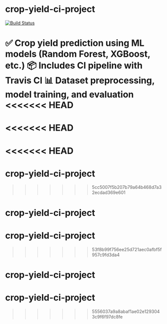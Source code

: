 # crop-yield-ci-project

[![Build Status](https://app.travis-ci.com/JaswanthNaik45/crop-yield-ci-project.svg?branch=main)](https://app.travis-ci.com/github/JaswanthNaik45/crop-yield-ci-project)

✅ Crop yield prediction using ML models (Random Forest, XGBoost, etc.)
📦 Includes CI pipeline with Travis CI
📊 Dataset preprocessing, model training, and evaluation
<<<<<<< HEAD
=======
<<<<<<< HEAD
=======
<<<<<<< HEAD
=======
# crop-yield-ci-project
>>>>>>> 5cc5007f5b207b79a64b468d7a32ecdad369e601
# crop-yield-ci-project
# crop-yield-ci-project
>>>>>>> 53f8b99f756ee25d721aec0afbf5f957c9fd3da4
# crop-yield-ci-project
# crop-yield-ci-project
>>>>>>> 5556037a9a8abaf1ae02e1293043c9f6f97dc8fe
